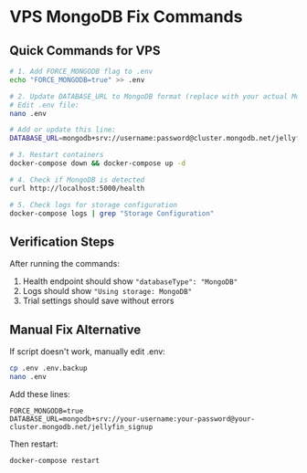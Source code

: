 # VPS MongoDB Fix Commands

## Quick Commands for VPS

```bash
# 1. Add FORCE_MONGODB flag to .env
echo "FORCE_MONGODB=true" >> .env

# 2. Update DATABASE_URL to MongoDB format (replace with your actual MongoDB URL)
# Edit .env file:
nano .env

# Add or update this line:
DATABASE_URL=mongodb+srv://username:password@cluster.mongodb.net/jellyfin_signup

# 3. Restart containers
docker-compose down && docker-compose up -d

# 4. Check if MongoDB is detected
curl http://localhost:5000/health

# 5. Check logs for storage configuration
docker-compose logs | grep "Storage Configuration"
```

## Verification Steps

After running the commands:

1. Health endpoint should show `"databaseType": "MongoDB"`
2. Logs should show `"Using storage: MongoDB"`
3. Trial settings should save without errors

## Manual Fix Alternative

If script doesn't work, manually edit .env:

```bash
cp .env .env.backup
nano .env
```

Add these lines:
```
FORCE_MONGODB=true
DATABASE_URL=mongodb+srv://your-username:your-password@your-cluster.mongodb.net/jellyfin_signup
```

Then restart:
```bash
docker-compose restart
```